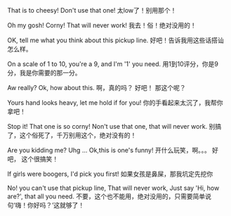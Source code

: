 That is to  cheesy! Don't use that one!
太low了！别用那个！

Oh my gosh! Corny! That will never work!
我去！俗！绝对没用的！

OK, tell me what you think about this pickup line.
好吧！告诉我用这些话搭讪怎么样。

On a scale of 1 to 10, you're a 9, and I'm '1' you need.
用1到10评分，你是9分，我是你需要的那一分。

Aw really? Ok, how about this.
啊，真的吗？ 好吧！ 那这个呢？

Yours hand looks heavy, let me hold if for you!
你的手看起来太沉了，我帮你拿吧！

Stop it! That one is so corny! Non't use that one, that will never work.
别搞了，这个俗死了，千万别用这个，绝对没有的！

Are you kidding me? Uhg ... Ok,this is one's funny!
开什么玩笑，啊。。。 好吧， 这个很搞笑！

If girls were boogers, I'd pick you first!
如果女孩是鼻屎，那我坑定先挖你

No! you can't use that pickup line, That will never work, Just say 'Hi, how are?', that all you need.
不要，这个也不能用，绝对没用的，只需要简单说句‘嗨！你好吗？’这就够了！
